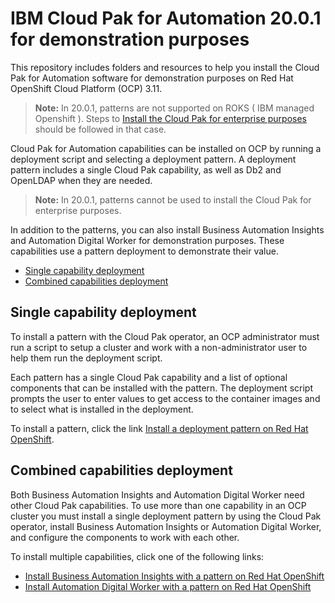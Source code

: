 # IBM Cloud Pak for Automation 20.0.1 for demonstration purposes

This repository includes folders and resources to help you install the Cloud Pak for Automation software for demonstration purposes on Red Hat OpenShift Cloud Platform (OCP) 3.11.

> **Note:** In 20.0.1, patterns are not supported on ROKS ( IBM managed Openshift ). Steps to [Install the Cloud Pak for enterprise purposes](README.md#install-the-cloud-pak-for-enterprise-purposes) should be followed in that case. 

Cloud Pak for Automation capabilities can be installed on OCP by running a deployment script and selecting a deployment pattern. A deployment pattern includes a single Cloud Pak capability, as well as Db2 and OpenLDAP when they are needed.

> **Note:** In 20.0.1, patterns cannot be used to install the Cloud Pak for enterprise purposes.

In addition to the patterns, you can also install Business Automation Insights and Automation Digital Worker for demonstration purposes. These capabilities use a pattern deployment to demonstrate their value.

- [Single capability deployment](README.md#single-capability-deployment)
- [Combined capabilities deployment](README.md#extended-pattern-deployment)

## Single capability deployment

To install a pattern with the Cloud Pak operator, an OCP administrator must run a script to setup a cluster and work with a non-administrator user to help them run the deployment script.

Each pattern has a single Cloud Pak capability and a list of optional components that can be installed with the pattern. The deployment script prompts the user to enter values to get access to the container images and to select what is installed in the deployment. 

To install a pattern, click the link [Install a deployment pattern on Red Hat OpenShift](install_pattern_ocp.md).

## Combined capabilities deployment

Both Business Automation Insights and Automation Digital Worker need other Cloud Pak capabilities. To use more than one capability in an OCP cluster you must install a single deployment pattern by using the Cloud Pak operator, install Business Automation Insights or Automation Digital Worker, and configure the components to work with each other.

To install multiple capabilities, click one of the following links:

- [Install Business Automation Insights with a pattern on Red Hat OpenShift](install_insights_ocp.md)
- [Install Automation Digital Worker with a pattern on Red Hat OpenShift](install_workers_ocp.md)
